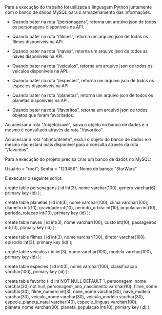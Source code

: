 Para a execução do trabalho foi utilizada a linguagem Python juntamente com o banco de dados MySQL para o armazenamento das informações.

- Quando bater na rota “/personagens”, retorna um arquivo json de todos os personagens disponíveis na API.
  
- Quando bater na rota “/filmes”, retorna um arquivo json de todos os filmes disponíveis na API.
  
- Quando bater na rota “/naves”, retorna um arquivo json de todos as naves disponíveis na API.
  
- Quando bater na rota “/veiculos”, retorna um arquivo json de todos os veiculos disponíveis na API.
  
- Quando bater na rota “/especies”, retorna um arquivo json de todos os especies disponíveis na API.
  
- Quando bater na rota “/planetas”, retorna um arquivo json de todos os planetas disponíveis na API.
  
- Quando bater na rota “/favoritos”, retorna um arquivo json de todos objetos que foram favoritados.

Ao acessar a rota "/objeto/save", salva o objeto no banco de dados e o mesmo é consultado através da rota "/favoritos".

Ao acessar a rota "objeto/delete", exclui o objeto do banco de dados e o mesmo não estará mais disponível para a consulta através da rota "/favoritos".


Para a execução do projeto precisa criar um banco de dados no MySQL:

Usuário = "root";
Senha = "123456";
Nome do banco: "StarWars"

E executar o seguinte script:

create table personagens (
	id int(3),
	nome varchar(100),
	genero varchar(6),
	primary key (id)
);

create table planetas (
	id int(3),
	nome varchar(100),
	clima varchar(100),
	diametro int(10),
	gravidade int(10),
	periodo_orbita int(10),
	populacao int(10),
	periodo_rotacao int(10),
	primary key (id)
);

create table naves (
	id int(3),
	nome varchar(100),
	custo int(10),
	passageiros int(10),
	primary key (id)
);

create table filmes (
	id int(3),
	nome varchar(100),
	diretor varchar(100),
	episodio int(3),
	primary key (id)
);

create table veiculos (
	id int(3),
	nome varchar(100),
	modelo varchar(100),
	primary key (id)
);

create table especies (
	id int(3),
	nome varchar(100),
	classificacao varchar(100),
	primary key (id)
);

create table favorito (
	id int NOT NULL DEFAULT 1,
	personagem_nome varchar(30) not null,
	personagem_ano_nascimento varchar(10),
	filme_nome varchar(30),
	filme_numero int(3),
	nave_nome varchar(30),
	nave_modelo varchar(30),
	veiculo_nome varchar(30),
	veiculo_modelo varchar(30),
	especie_planeta_natal varchar(40),
	especie_linguas varchar(100),
	planeta_nome varchar(30),
	planeta_populacao int(10),
	primary key (id)
);
